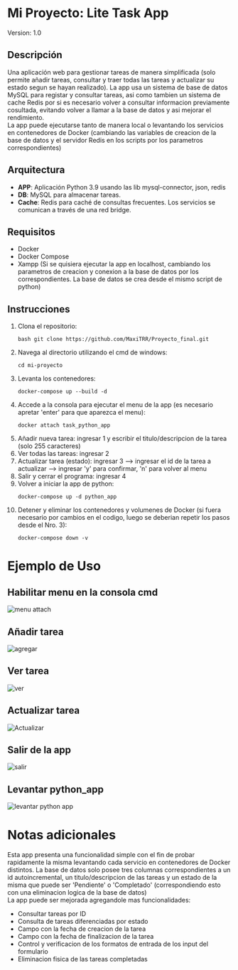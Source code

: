 # Mi Proyecto: Lite Task App

Version: 1.0

## Descripción
Una aplicación web para gestionar tareas de manera simplificada (solo permite añadir tareas, consultar y traer todas las tareas y actualizar su estado segun se hayan realizado). La app usa un sistema de base de datos MySQL para registar y consultar tareas, asi como tambien un sistema de cache Redis por si es necesario volver a consultar informacion previamente cosultada, evitando volver a llamar a la base de datos y asi mejorar el rendimiento.
<br>
La app puede ejecutarse tanto de manera local o levantando los servicios en contenedores de Docker (cambiando las variables de creacion de la base de datos y el servidor Redis en los scripts por los parametros correspondientes)

## Arquitectura
- **APP**: Aplicación Python 3.9 usando las lib mysql-connector, json, redis
- **DB**: MySQL para almacenar tareas.
- **Cache**: Redis para caché de consultas frecuentes.
Los servicios se comunican a través de una red bridge.

## Requisitos
- Docker
- Docker Compose
- Xampp (Si se quisiera ejecutar la app en localhost, cambiando los parametros de creacion y conexion a la base de datos por los correspondientes. La base de datos se crea desde el mismo script de python)

## Instrucciones
1. Clona el repositorio:
   ```
   bash git clone https://github.com/MaxiTRR/Proyecto_final.git
   ```
2. Navega al directorio utilizando el cmd de windows: 
   ``` 
   cd mi-proyecto
   ```
3. Levanta los contenedores: 
   ```
   docker-compose up --build -d
   ```
4. Accede a la consola para ejecutar el menu de la app (es necesario apretar 'enter' para que aparezca el menu): 
   ```
   docker attach task_python_app
   ```
5. Añadir nueva tarea: ingresar 1 y escribir el titulo/descripcion de la tarea (solo 255 caracteres)
6. Ver todas las tareas: ingresar 2
7. Actualizar tarea (estado): ingresar 3 --> ingresar el id de la tarea a actualizar --> ingresar 'y' para confirmar, 'n' para volver al menu
8. Salir y cerrar el programa: ingresar 4
9. Volver a iniciar la app de python:
    ```
    docker-compose up -d python_app
    ```
10. Detener y eliminar los contenedores y volumenes de Docker (si fuera necesario por cambios en el codigo, luego se deberian repetir los pasos desde el Nro. 3):
    ```
    docker-compose down -v
    ```


# Ejemplo de Uso
## Habilitar menu en la consola cmd
![menu attach](https://github.com/user-attachments/assets/2df26c90-7c1b-4fe3-9e52-842a8c8750d0)
## Añadir tarea
![agregar](https://github.com/user-attachments/assets/b706e3a5-3d61-4a0e-8d09-cf03b8121b3a)

## Ver tarea
![ver](https://github.com/user-attachments/assets/b7339a98-80a4-429b-9468-582df4f5f03d)

## Actualizar tarea
![Actualizar](https://github.com/user-attachments/assets/8cae2276-1212-4c9f-838e-a6be6551a68f)

## Salir de la app
![salir](https://github.com/user-attachments/assets/b21b8854-4cf8-45c1-a1ee-153ed6b63f33)

## Levantar python_app
![levantar python app](https://github.com/user-attachments/assets/6ac9be86-8f3d-453d-a9eb-490b05f026bd)

# Notas adicionales
Esta app presenta una funcionalidad simple con el fin de probar rapidamente la misma levantando cada servicio en contenedores de Docker distintos. La base de datos solo posee tres columnas correspondientes a un id autoincremental, un titulo/descripcion de las tareas y un estado de la misma que puede ser 'Pendiente' o 'Completado' (correspondiendo esto con una eliminacion logica de la base de datos)
<br>
La app puede ser mejorada agregandole mas funcionalidades:
<ul>
   <li>Consultar tareas por ID</li>
   <li>Consulta de tareas diferenciadas por estado</li>
   <li>Campo con la fecha de creacion de la tarea</li>
   <li>Campo con la fecha de finalizacion de la tarea</li>
   <li>Control y verificacion de los formatos de entrada de los input del formulario</li>
   <li>Eliminacion fisica de las tareas completadas</li>
</ul>





